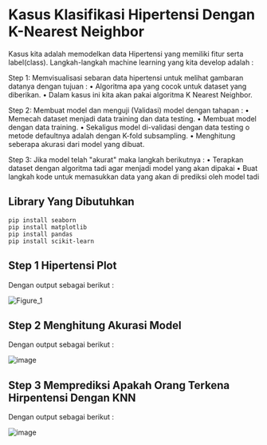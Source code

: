 # Kasus Klasifikasi Hipertensi Dengan K-Nearest Neighbor

Kasus kita adalah memodelkan data Hipertensi yang memiliki fitur serta label(class). Langkah-langkah machine learning yang kita develop adalah :

Step 1:
Memvisualisasi sebaran data hipertensi untuk melihat gambaran datanya dengan tujuan :
•	Algoritma apa yang cocok untuk dataset yang diberikan.
•	Dalam kasus ini kita akan pakai algoritma K Nearest Neighbor.

Step 2:
Membuat model dan menguji (Validasi) model dengan tahapan :
•	Memecah dataset menjadi data training dan data testing.
•	Membuat model dengan data training.
•	Sekaligus model di-validasi dengan data testing
o	metode defaultnya adalah dengan K-fold subsampling.
•	Menghitung seberapa akurasi dari model yang dibuat.

Step 3:
Jika model telah "akurat" maka langkah berikutnya :
•	Terapkan dataset dengan algoritma tadi agar menjadi model yang akan dipakai
•	Buat langkah kode untuk memasukkan data yang akan di prediksi oleh model tadi

## Library Yang Dibutuhkan

```
pip install seaborn
pip install matplotlib
pip install pandas
pip install scikit-learn
```

## Step 1 Hipertensi Plot
Dengan output sebagai berikut :

![Figure_1](https://user-images.githubusercontent.com/52452132/121645227-24819080-cabe-11eb-88e7-f54a623bdbd8.png)

## Step 2 Menghitung Akurasi Model
Dengan output sebagai berikut :

![image](https://user-images.githubusercontent.com/52452132/121645496-762a1b00-cabe-11eb-84d0-26a99059a108.png)

## Step 3 Memprediksi Apakah Orang Terkena Hirpentensi Dengan KNN
Dengan output sebagai berikut :

![image](https://user-images.githubusercontent.com/52452132/121645780-c99c6900-cabe-11eb-9ae5-c054e8f122ee.png)




